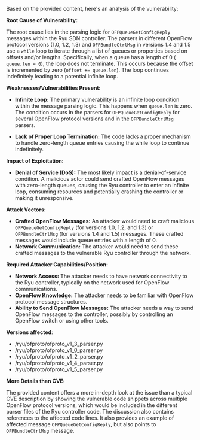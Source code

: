Based on the provided content, here's an analysis of the vulnerability:

**Root Cause of Vulnerability:**

The root cause lies in the parsing logic for `OFPQueueGetConfigReply` messages within the Ryu SDN controller. The parsers in different OpenFlow protocol versions (1.0, 1.2, 1.3) and `OFPBundleCtrlMsg` in versions 1.4 and 1.5 use a `while` loop to iterate through a list of queues or properties based on offsets and/or lengths. Specifically, when a queue has a length of 0 ( `queue.len = 0`), the loop does not terminate. This occurs because the offset is incremented by zero (`offset += queue.len`). The loop continues indefinitely leading to a potential infinite loop.

**Weaknesses/Vulnerabilities Present:**

- **Infinite Loop:** The primary vulnerability is an infinite loop condition within the message parsing logic. This happens when `queue.len` is zero. The condition occurs in the parsers for `OFPQueueGetConfigReply` for several OpenFlow protocol versions and in the `OFPBundleCtrlMsg` parsers.

- **Lack of Proper Loop Termination:** The code lacks a proper mechanism to handle zero-length queue entries causing the while loop to continue indefinitely.

**Impact of Exploitation:**

- **Denial of Service (DoS):** The most likely impact is a denial-of-service condition. A malicious actor could send crafted OpenFlow messages with zero-length queues, causing the Ryu controller to enter an infinite loop, consuming resources and potentially crashing the controller or making it unresponsive.

**Attack Vectors:**

- **Crafted OpenFlow Messages:** An attacker would need to craft malicious `OFPQueueGetConfigReply` (for versions 1.0, 1.2, and 1.3) or `OFPBundleCtrlMsg` (for versions 1.4 and 1.5) messages. These crafted messages would include queue entries with a length of 0.
- **Network Communication:** The attacker would need to send these crafted messages to the vulnerable Ryu controller through the network.

**Required Attacker Capabilities/Position:**

- **Network Access:** The attacker needs to have network connectivity to the Ryu controller, typically on the network used for OpenFlow communications.
- **OpenFlow Knowledge:** The attacker needs to be familiar with OpenFlow protocol message structures.
- **Ability to Send OpenFlow Messages:** The attacker needs a way to send OpenFlow messages to the controller, possibly by controlling an OpenFlow switch or using other tools.

**Versions affected**:

- /ryu/ofproto/ofproto_v1_3_parser.py
- /ryu/ofproto/ofproto_v1_0_parser.py
- /ryu/ofproto/ofproto_v1_2_parser.py
- /ryu/ofproto/ofproto_v1_4_parser.py
- /ryu/ofproto/ofproto_v1_5_parser.py

**More Details than CVE:**

The provided content offers a more in-depth look at the issue than a typical CVE description by showing the vulnerable code snippets across multiple OpenFlow protocol versions, which would be included in the different parser files of the Ryu controller code. The discussion also contains references to the affected code lines. It also provides an example of affected message `OFPQueueGetConfigReply`, but also points to `OFPBundleCtrlMsg` message.